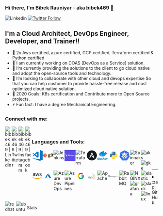 ### Hi there, I'm Bibek Rauniyar - aka [bibek469][Linkedin] 👋

![Linkedin](https://img.shields.io/badge/<Cloud>-<DevOps>-<brightgreen>)
[![Twitter Follow](https://img.shields.io/twitter/follow/BibekRauniyar7?color=1DA1F2&style=for-the-badge)](https://twitter.com/intent/follow?original_referer=https%3A%2F%2Fgithub.com%2Fbibek469&screen_name=BibekRauniyar7)

## I'm a Cloud Architect, DevOps Engineer, Developer, and Trainer!!

- 🔭 2x Aws certified, azure certified, GCP certified, Terraform certified & Python certified
- 🔭 I am currently working on DOAS [DevOps as a Service] solution.
- 🌱 I’m currently providing the solutions to the client to go cloud native and adopt  the open-source tools and technology.
- 👯 I’m looking to collaborate with other cloud and devops expertise So that you can help customer to provide hassle-free release and cost optimized cloud native solution. 
- 🥅 2020 Goals: K8s certification and Contribute more to Open Source projects.
- ⚡ Fun fact: I have a degree Mechanical Engineering.


### Connect with me:

[<img align="left" alt="bibek469 | Linkedin" width="22px" src="https://simpleicons.org/icons/linkedin.svg" />][Linkedin]
[<img align="left" alt="bibek469 | Twitter" width="22px" src="https://cdn.jsdelivr.net/npm/simple-icons@v3/icons/twitter.svg" />][twitter]
[<img align="left" alt="bibek469 | Instagram" width="22px" src="https://cdn.jsdelivr.net/npm/simple-icons@v3/icons/instagram.svg" />][instagram]
[<img align="left" alt="bibek469 | facebook" width="22px" src="https://simpleicons.org/icons/facebook.svg" />][facebook]

<br />

### Languages and Tools:

[<img align="left" alt="Visual Studio Code" width="36px" src="https://raw.githubusercontent.com/github/explore/80688e429a7d4ef2fca1e82350fe8e3517d3494d/topics/visual-studio-code/visual-studio-code.png" />][Linkedin]
[<img align="left" alt="HTML5" width="36px" src="https://raw.githubusercontent.com/github/explore/80688e429a7d4ef2fca1e82350fe8e3517d3494d/topics/git/git.png" />][Linkedin]
[<img align="left" alt="Jenkins" width="36px" src="https://www.jenkins.io/images/logos/automotive/256.png" />][Linkedin]
[<img align="left" alt="Terraform" width="36px" src="https://raw.githubusercontent.com/github/explore/80688e429a7d4ef2fca1e82350fe8e3517d3494d/topics/terraform/terraform.png" />][Linkedin]
[<img align="left" alt="Terraform" width="36px" src="https://cdn.gruntwork.io/gruntwork-website/6fb02985810c5d1df7751c55ba12cd27.png" />][Linkedin]
[<img align="left" alt="Ansible" width="36px" src="https://raw.githubusercontent.com/github/explore/80688e429a7d4ef2fca1e82350fe8e3517d3494d/topics/ansible/ansible.png" />][Linkedin]
[<img align="left" alt="Docker" width="36px" src="https://raw.githubusercontent.com/github/explore/80688e429a7d4ef2fca1e82350fe8e3517d3494d/topics/docker/docker.png" />][Linkedin]
[<img align="left" alt="python" width="36px" src="https://raw.githubusercontent.com/github/explore/80688e429a7d4ef2fca1e82350fe8e3517d3494d/topics/python/python.png" />][Linkedin]
[<img align="left" alt="Kubernetes" width="36px" src="https://raw.githubusercontent.com/github/explore/80688e429a7d4ef2fca1e82350fe8e3517d3494d/topics/kubernetes/kubernetes.png" />][Linkedin]
[<img align="left" alt="Spinnaker" width="36px" src="https://upload-icon.s3.us-east-2.amazonaws.com/uploads/icons/png/19549071651551952107-512.png" />][Linkedin]
[<img align="left" alt="aks" width="36px" src="https://user-images.githubusercontent.com/686194/73708023-03cb4e80-46b2-11ea-9806-93f09f917616.png" />][Linkedin]
[<img align="left" alt="gke" width="36px" src="https://a.fsdn.com/allura/s/google-kubernetes-engine-gke/icon?1599266008?&w=180" />][Linkedin]
[<img align="left" alt="Amazon AWS" width="36px" src="https://raw.githubusercontent.com/github/explore/fbceb94436312b6dacde68d122a5b9c7d11f9524/topics/aws/aws.png" />][Linkedin]
[<img align="left" alt="Microsoft Azure" width="36px" src="https://raw.githubusercontent.com/github/explore/80688e429a7d4ef2fca1e82350fe8e3517d3494d/topics/azure/azure.png" />][Linkedin]
[<img align="left" alt="Azure DevOps" width="36px" src="https://simpleicons.org/icons/azuredevops.svg" />][Linkedin]
[<img align="left" alt="Azure Pipelines" width="36px" src="https://simpleicons.org/icons/azurepipelines.svg" />][Linkedin]
[<img align="left" alt="Google cloud" width="36px" src="https://raw.githubusercontent.com/github/explore/80688e429a7d4ef2fca1e82350fe8e3517d3494d/topics/google/google.png" />][Linkedin]
[<img align="left" alt="MySQL" width="36px" src="https://raw.githubusercontent.com/github/explore/80688e429a7d4ef2fca1e82350fe8e3517d3494d/topics/mysql/mysql.png" />][Linkedin]
[<img align="left" alt="Apache" width="36px" src="https://simpleicons.org/icons/apache.svg" />][Linkedin]
[<img align="left" alt="MongoDB" width="36px" src="https://raw.githubusercontent.com/github/explore/80688e429a7d4ef2fca1e82350fe8e3517d3494d/topics/mongodb/mongodb.png" />][Linkedin]
[<img align="left" alt="RabbitMQ" width="36px" src="https://simpleicons.org/icons/rabbitmq.svg" />][Linkedin]
[<img align="left" alt="NGINX" width="36px" src="https://simpleicons.org/icons/nginx.svg" />][Linkedin]
[<img align="left" alt="elastic" width="36px" src="https://simpleicons.org/icons/elasticcloud.svg" />][Linkedin]
[<img align="left" alt="grafana" width="36px" src="https://simpleicons.org/icons/grafana.svg" />][Linkedin]
[<img align="left" alt="slack" width="36px" src="https://avatars0.githubusercontent.com/ml/1478?s=400&v=4" />][Linkedin]
[<img align="left" alt="linux" width="36px" src="https://simpleicons.org/icons/linux.svg" />][Linkedin]
[<img align="left" alt="redhat" width="36px" src="https://simpleicons.org/icons/redhat.svg" />][Linkedin]
[<img align="left" alt="ubuntu" width="36px" src="https://simpleicons.org/icons/ubuntu.svg" />][Linkedin]


<br />

<br />
<br />



---

<details>
  <summary>:zap: GitHub Stats</summary>

  <img align="left" alt="bibek's GitHub Stats" src="https://github-readme-stats-git-master.bibek469.vercel.app/api?username=bibek469&show_icons=true&hide_border=true&theme=radical" />

</details>

[Linkedin]: https://www.linkedin.com/in/bibek-rauniyar/
[twitter]: https://twitter.com/BibekRauniyar7
[facebook]: https://www.facebook.com/vivekrauniyar469/
[instagram]: https://www.instagram.com/vivek_rauni/?hl=en

